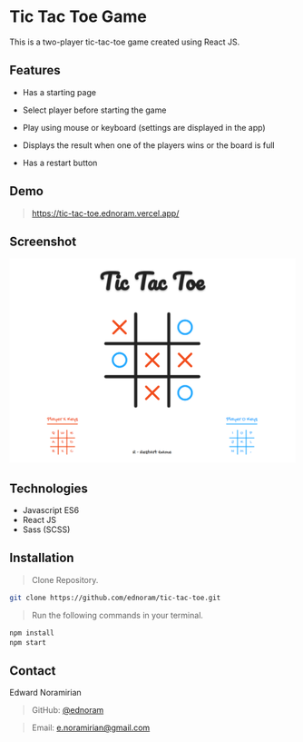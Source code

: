 # Tic Tac Toe Game

This is a two-player tic-tac-toe game created using React JS.

## Features

- Has a starting page

- Select player before starting the game

- Play using mouse or keyboard (settings are displayed in the app)

- Displays the result when one of the players wins or the board is full

- Has a restart button

## Demo

> https://tic-tac-toe.ednoram.vercel.app/

## Screenshot

![app-screenshot](https://raw.githubusercontent.com/ednoram/tic-tac-toe/master/src/assets/app-screenshot.png)

## Technologies

- Javascript ES6
- React JS
- Sass (SCSS)

## Installation

> Clone Repository.

```sh
git clone https://github.com/ednoram/tic-tac-toe.git
```

> Run the following commands in your terminal.

```sh
npm install
npm start
```

## Contact

Edward Noramirian

> GitHub: [@ednoram](https://github.com/ednoram)

> Email: e.noramirian@gmail.com
